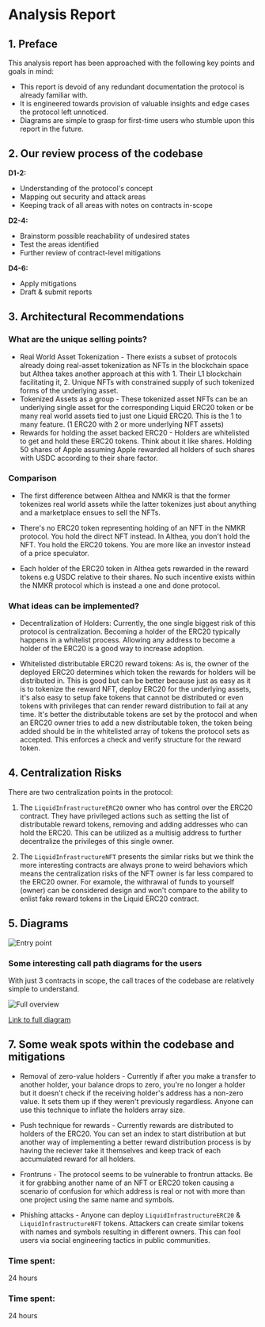 # Analysis Report

## 1. Preface

This analysis report has been approached with the following key points and goals in mind:

 - This report is devoid of any redundant documentation the protocol is already familiar with.
 - It is engineered towards provision of valuable insights and edge cases the protocol left unnoticed.
 - Diagrams are simple to grasp for first-time users who stumble upon this report in the future.

## 2. Our review process of the codebase

**D1-2:**
 - Understanding of the protocol's concept
 - Mapping out security and attack areas
 - Keeping track of all areas with notes on contracts in-scope

**D2-4:**
 - Brainstorm possible reachability of undesired states
 - Test the areas identified
 - Further review of contract-level mitigations

**D4-6:**
 - Apply mitigations
 - Draft & submit reports

## 3. Architectural Recommendations

### What are the unique selling points?
  - Real World Asset Tokenization - There exists a subset of protocols already doing real-asset tokenization as NFTs in the blockchain space but Althea takes another approach at this with 1. Their L1 blockchain facilitating it, 2. Unique NFTs with constrained supply of such tokenized forms of the underlying asset.
 - Tokenized Assets as a group - These tokenized asset NFTs can be an underlying single asset for the corresponding Liquid ERC20 token or be many real world assets tied to just one Liquid ERC20. This is the 1 to many feature. (1 ERC20 with 2 or more underlying NFT assets)
 - Rewards for holding the asset backed ERC20 - Holders are whitelisted to get and hold these ERC20 tokens. Think about it like shares. Holding 50 shares of Apple assuming Apple rewarded all holders of such shares with USDC according to their share factor.

### Comparison
 - The first difference between Althea and NMKR is that the former tokenizes real world assets while the latter tokenizes just about anything and a marketplace ensues to sell the NFTs.

 - There's no ERC20 token representing holding of an NFT in the NMKR protocol. You hold the direct NFT instead. In Althea, you don't hold the NFT. You hold the ERC20 tokens. You are more like an investor instead of a price speculator.

 - Each holder of the ERC20 token in Althea gets rewarded in the reward tokens e.g USDC relative to their shares. No such incentive exists within the NMKR protocol which is instead a one and done protocol.

### What ideas can be implemented?
 - Decentralization of Holders: Currently, the one single biggest risk of this protocol is centralization. Becoming a holder of the ERC20 typically happens in a whitelist process. Allowing any address to become a holder of the ERC20 is a good way to increase adoption.

 - Whitelisted distributable ERC20 reward tokens: As is, the owner of the deployed ERC20 determines which token the rewards for holders will be distributed in. This is good but can be better because just as easy as it is to tokenize the reward NFT, deploy ERC20 for the underlying assets, it's also easy to setup fake tokens that cannot be distributed or even tokens with privileges that can render reward distribution to fail at any time. It's better the distributable tokens are set by the protocol and when an ERC20 owner tries to add a new distributable token, the token being added should be in the whitelisted array of tokens the protocol sets as accepted. This enforces a check and verify structure for the reward token.

## 4. Centralization Risks

There are two centralization points in the protocol:

1. The `LiquidInfrastructureERC20` owner who has control over the ERC20 contract. They have privileged actions such as setting the list of distributable reward tokens, removing and adding addresses who can hold the ERC20. This can be utilized as a multisig address to further decentralize the privileges of this single owner.

2. The `LiquidInfrastructureNFT` presents the similar risks but we think the more interesting contracts are always prone to weird behaviors which means the centralization risks of the NFT owner is far less compared to the ERC20 owner. For examole, the withrawal of funds to yourself (owner) can be considered design and won't compare to the ability to enlist fake reward tokens in the Liquid ERC20 contract.


## 5. Diagrams

![Entry point]()

### Some interesting call path diagrams for the users

With just 3 contracts in scope, the call traces of the codebase are relatively simple to understand.

![Full overview]()

[Link to full diagram]()


## 7. Some weak spots within the codebase and mitigations
 - Removal of zero-value holders - Currently if after you make a transfer to another holder, your balance drops to zero, you're no longer a holder but it doesn't check if the receiving holder's address has a non-zero value. It sets them up if they weren't previously regardless. Anyone can use this technique to inflate the holders array size.

 - Push technique for rewards - Currently rewards are distributed to holders of the ERC20. You can set an index to start distribution at but another way of implementing a better reward distribution process is by having the reciever take it themselves and keep track of each accumulated reward for all holders.

 - Frontruns - The protocol seems to be vulnerable to frontrun attacks. Be it for grabbing another name of an NFT or ERC20 token causing a scenario of confusion for which address is real or not with more than one project using the same name and symbols.

 - Phishing attacks - Anyone can deploy `LiquidInfrastructureERC20` & `LiquidInfrastructureNFT` tokens. Attackers can create similar tokens with names and symbols resulting in different owners. This can fool users via social engineering tactics in public communities.

### Time spent:
24 hours

### Time spent:
24 hours